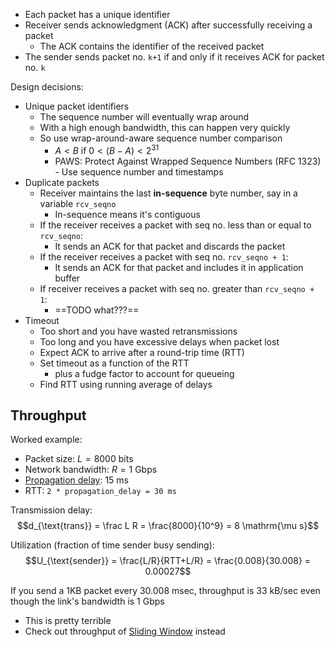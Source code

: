 - Each packet has a unique identifier
- Receiver sends acknowledgment (ACK) after successfully receiving a packet
	- The ACK contains the identifier of the received packet
- The sender sends packet no. `k+1` if and only if it receives ACK for packet no. `k`

Design decisions:
- Unique packet identifiers
	- The sequence number will eventually wrap around
	- With a high enough bandwidth, this can happen very quickly
	- So use wrap-around-aware sequence number comparison
		- $A < B$ if $0 < (B - A) < 2^{31}$
		- PAWS: Protect Against Wrapped Sequence Numbers (RFC 1323) - Use sequence number and timestamps
- Duplicate packets
	- Receiver maintains the last **in-sequence** byte number, say in a variable `rcv_seqno`
		- In-sequence means it's contiguous
	- If the receiver receives a packet with seq no. less than or equal to `rcv_seqno`:
		- It sends an ACK for that packet and discards the packet
	- If the receiver receives a packet with seq no. `rcv_seqno + 1`:
		- It sends an ACK for that packet and includes it in application buffer
	- If receiver receives a packet with seq no. greater than `rcv_seqno + 1`:
		- ==TODO what???==
- Timeout
	- Too short and you have wasted retransmissions
	- Too long and you have excessive delays when packet lost
	- Expect ACK to arrive after a round-trip time (RTT)
	- Set timeout as a function of the RTT
		- plus a fudge factor to account for queueing
	- Find RTT using running average of delays

## Throughput

Worked example:
- Packet size: $L = 8000$ bits
- Network bandwidth: $R = 1$ Gbps
- [Propagation delay](../Delay.md): 15 ms
- RTT: `2 * propagation_delay = 30 ms`

Transmission delay:
$$d_{\text{trans}} = \frac L R = \frac{8000}{10^9} = 8 \mathrm{\mu s}$$

Utilization (fraction of time sender busy sending):
$$U_{\text{sender}} = \frac{L/R}{RTT+L/R} = \frac{0.008}{30.008} = 0.00027$$

If you send a 1KB packet every 30.008 msec, throughput is 33 kB/sec even though the link's bandwidth is 1 Gbps
- This is pretty terrible
- Check out throughput of [Sliding Window](Sliding%20Window.md) instead
